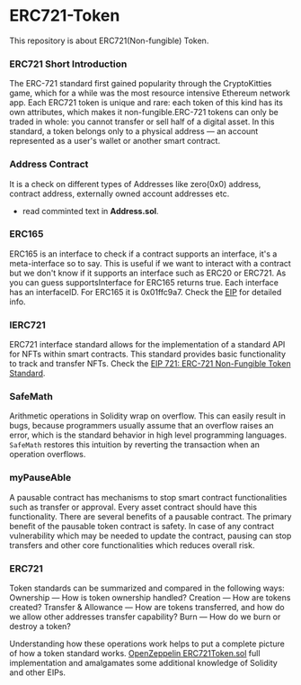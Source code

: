 # ERC721-Token
This repository is about ERC721(Non-fungible) Token.

### ERC721 Short Introduction

The ERC-721 standard first gained popularity through the CryptoKitties game, which for a while was the most resource intensive Ethereum network app. Each ERC721 token is unique and rare: each token of this kind has its own attributes, which makes it non-fungible.ERC-721 tokens can only be traded in whole: you cannot transfer or sell half of a digital asset. 
In this standard, a token belongs only to a physical address — an account represented as a user's wallet or another smart contract.

### Address Contract
It is a check on different types of Addresses like zero(0x0) address, contract address, externally owned account addresses etc.
* read comminted text in **Address.sol**.

### ERC165
ERC165 is an interface to check if a contract supports an interface, it's a meta-interface so to say. This is useful if we want to interact with a contract but we don't know if it supports an interface such as ERC20 or ERC721.
As you can guess supportsInterface for ERC165 returns true. Each interface has an interfaceID. For ERC165 it is 0x01ffc9a7. Check the [EIP](https://github.com/ethereum/EIPs/blob/master/EIPS/eip-165.md) for detailed info.

### IERC721
ERC721 interface standard allows for the implementation of a standard API for NFTs within smart contracts. This standard provides basic functionality to track and transfer NFTs. Check the [EIP 721: ERC-721 Non-Fungible Token Standard](https://eips.ethereum.org/EIPS/eip-721).

### SafeMath
Arithmetic operations in Solidity wrap on overflow. This can easily result in bugs, because programmers usually assume that an overflow raises an error, which is the standard behavior in high level programming languages. `SafeMath` restores this intuition by reverting the transaction when an operation overflows.

### myPauseAble
A pausable contract has mechanisms to stop smart contract functionalities such as transfer or approval.
Every asset contract should have this functionality. There are several benefits of a pausable contract. The primary benefit of the pausable token contract is safety. In case of any contract vulnerability which may be needed to update the contract, pausing can stop transfers and other core functionalities which reduces overall risk.

### ERC721
Token standards can be summarized and compared in the following ways:
Ownership — How is token ownership handled?
Creation — How are tokens created?
Transfer & Allowance — How are tokens transferred, and how do we allow other addresses transfer capability?
Burn — How do we burn or destroy a token?

Understanding how these operations work helps to put a complete picture of how a token standard works. [OpenZeppelin ERC721Token.sol](https://github.com/OpenZeppelin/openzeppelin-contracts/tree/master/contracts/token/ERC721) full implementation and amalgamates some additional knowledge of Solidity and other EIPs.

